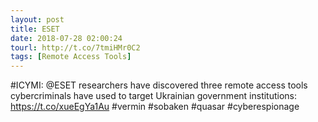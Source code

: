 ```yaml
---
layout: post
title: ESET
date: 2018-07-28 02:00:24
tourl: http://t.co/7tmiHMr0C2
tags: [Remote Access Tools]
---
```

#ICYMI: @ESET researchers have discovered three remote access tools cybercriminals have used to target Ukrainian government institutions: https://t.co/xueEgYa1Au #vermin #sobaken #quasar #cyberespionage